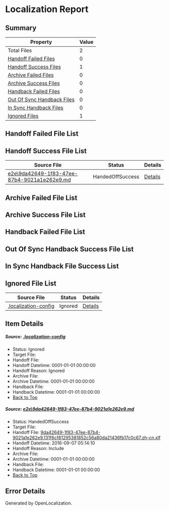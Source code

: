 # <a name='report-top'></a> Localization Report

## Summary
 Property | Value 
 -------- | ----- 
 Total Files | 2
[ Handoff Failed Files ](#handoff-failed-list)| 0
[ Handoff Success Files ](#handoff-success-list)| 1
[ Archive Failed Files ](#archive-failed-list)| 0
[ Archive Success Files ](#archive-success-list)| 0
[ Handback Failed Files ](#handback-failed-list)| 0
[ Out Of Sync Handback Files ](#outofsync-handback-success-list)| 0
[ In Sync Handback Files ](#insync-handback-success-list)| 0
[ Ignored Files ](#ignored-list)| 1

## <a name='handoff-failed-list'></a> Handoff Failed File List

## <a name='handoff-success-list'></a> Handoff Success File List
 Source File | Status | Details 
 ----------- | ------ | ------- 
 [e2e\9da42649-1f83-47ee-87b4-9021a1e262e9.md](https://github.com/OpenLocalizationTestOrg/ol-test0/blob/0eba706c169df029322ed5dc1d0e3360a284a7b5/e2e/9da42649-1f83-47ee-87b4-9021a1e262e9.md) | HandedOffSuccess | [Details](#211e466b99dd392ffbb26cae3a3d12306a789b1d1)

## <a name='archive-failed-list'></a> Archive Failed File List

## <a name='archive-success-list'></a> Archive Success File List

## <a name='handback-failed-list'></a> Handback Failed File List

## <a name='outofsync-handback-success-list'></a> Out Of Sync Handback Success File List

## <a name='insync-handback-success-list'></a> In Sync Handback File Success List

## <a name='ignored-list'></a> Ignored File List
 Source File | Status | Details 
 ----------- | ------ | ------- 
 [.localization-config](https://github.com/OpenLocalizationTestOrg/ol-test0/blob/0eba706c169df029322ed5dc1d0e3360a284a7b5/.localization-config) | Ignored | [Details](#3d4f252ac210baf56311d7e97dcc2db10974dbd20)

## Item Details
##### <a name='3d4f252ac210baf56311d7e97dcc2db10974dbd20'></a> Source: [.localization-config](https://github.com/OpenLocalizationTestOrg/ol-test0/blob/0eba706c169df029322ed5dc1d0e3360a284a7b5/.localization-config)
* Status: Ignored
* Target File: 
* Handoff File: 
* Handoff Datetime: 0001-01-01 00:00:00
* Handoff Reason: Ignored
* Archive File: 
* Archive Datetime: 0001-01-01 00:00:00
* Handback File: 
* Handback Datetime: 0001-01-01 00:00:00
* [Back to Top](#report-top)

##### <a name='211e466b99dd392ffbb26cae3a3d12306a789b1d1'></a> Source: [e2e\9da42649-1f83-47ee-87b4-9021a1e262e9.md](https://github.com/OpenLocalizationTestOrg/ol-test0/blob/0eba706c169df029322ed5dc1d0e3360a284a7b5/e2e/9da42649-1f83-47ee-87b4-9021a1e262e9.md)
* Status: HandedOffSuccess
* Target File: 
* Handoff File: [9da42649-1f83-47ee-87b4-9021a1e262e9.131f6cf81295381852c56a80da21436fb17c0c67.zh-cn.xlf](https://github.com/OpenLocalizationTestOrg/ol-test0-handoff/blob/218d78dd6280dfe9c9ed4b17635b39de3c390072/ol-handoff/OpenLocalizationTestOrg/ol-test0-zhcn/ci/ht/9da42649-1f83-47ee-87b4-9021a1e262e9.131f6cf81295381852c56a80da21436fb17c0c67.zh-cn.xlf)
* Handoff Datetime: 2016-09-07 05:14:10
* Handoff Reason: Include
* Archive File: 
* Archive Datetime: 0001-01-01 00:00:00
* Handback File: 
* Handback Datetime: 0001-01-01 00:00:00
* [Back to Top](#report-top)


## Error Details

Generated by OpenLocalization.
